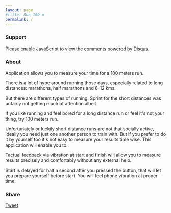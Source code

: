 ```yaml
---
layout: page
#title: Run 100 m
permalink: /
---
```


### Support

<div id="disqus_thread"></div>
<script>

/**
 *  RECOMMENDED CONFIGURATION VARIABLES: EDIT AND UNCOMMENT THE SECTION BELOW TO INSERT DYNAMIC VALUES FROM YOUR PLATFORM OR CMS.
 *  LEARN WHY DEFINING THESE VARIABLES IS IMPORTANT: https://disqus.com/admin/universalcode/#configuration-variables */
/*
var disqus_config = function () {
    this.page.url = PAGE_URL;  // Replace PAGE_URL with your page's canonical URL variable
    this.page.identifier = PAGE_IDENTIFIER; // Replace PAGE_IDENTIFIER with your page's unique identifier variable
};
*/
(function() { // DON'T EDIT BELOW THIS LINE
    var d = document, s = d.createElement('script');
    s.src = '//run-100-m.disqus.com/embed.js';
    s.setAttribute('data-timestamp', +new Date());
    (d.head || d.body).appendChild(s);
})();
</script>
<noscript>Please enable JavaScript to view the <a href="https://disqus.com/?ref_noscript">comments powered by Disqus.</a></noscript>


### About
Application allows you to measure your time for a 100 meters run.

There is a lot of hype around running those days, especially related to long distances: marathons, half marathons and 8-12 kms.

But there are different types of running. Sprint for the short distances was unfairly not getting much of attention albeit.

If you like running and feel bored for a long distance run or feel it's not your thing, try 100 meters run. 

Unfortunately or luckily short distance runs are not that socially active, ideally you need just one another person to train with. But if you prefer to do it by yourself too it's not easy to measure your results time wise. This application will enable you to.

Tactual feedback via vibration at start and finish will allow you to measure results precisely and comfortably without any external help.

Start is delayed for half a second after you pressed the button, that will let you prepare yourself before start. You will feel phone vibration at proper time.


### Share

<div id="fb-root"></div>


<div style="float:left; margin: 0 10px 0 0;">
	<script src="//platform.linkedin.com/in.js" type="text/javascript"> lang: en_US</script>
	<script type="IN/Share" data-counter="right"></script>
</div>

<script>(function(d, s, id) {
  var js, fjs = d.getElementsByTagName(s)[0];
  if (d.getElementById(id)) return;
  js = d.createElement(s); js.id = id;
  js.src = "//connect.facebook.net/en_GB/sdk.js#xfbml=1&version=v2.3&appId=154079051320662";
  fjs.parentNode.insertBefore(js, fjs);
}(document, 'script', 'facebook-jssdk'));</script>

<div style="float:left; margin: -4px 10px 0 0;" class="fb-like" data-href="http://timurtatarshaov.e/Run-100-m/" data-layout="button_count" data-action="like" data-show-faces="false" data-share="false"></div>
<a style="float:left;" href="https://twitter.com/share" class="twitter-share-button" data-url="http://timurtatarshaov.e/Run-100-m/" data-via="locationsphere">Tweet</a> <script>!function(d,s,id){var js,fjs=d.getElementsByTagName(s)[0],p=/^http:/.test(d.location)?'http':'https';if(!d.getElementById(id)){js=d.createElement(s);js.id=id;js.src=p+'://platform.twitter.com/widgets.js';fjs.parentNode.insertBefore(js,fjs);}}(document, 'script', 'twitter-wjs');</script>


